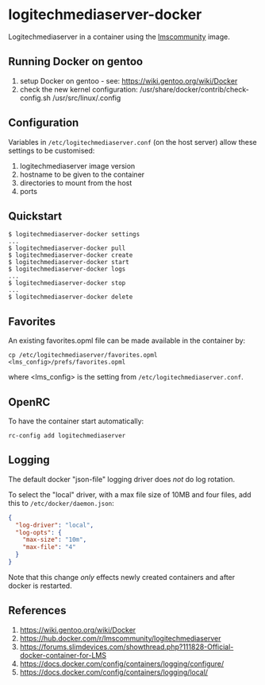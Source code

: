 # logitechmediaserver-docker

Logitechmediaserver in a container using the [lmscommunity](https://hub.docker.com/r/lmscommunity/logitechmediaserver)
image.

## Running Docker on gentoo

1. setup Docker on gentoo - see: https://wiki.gentoo.org/wiki/Docker
2. check the new kernel configuration: /usr/share/docker/contrib/check-config.sh /usr/src/linux/.config

## Configuration

Variables in `/etc/logitechmediaserver.conf` (on the host server) allow these settings to be customised:

1. logitechmediaserver image version
2. hostname to be given to the container
2. directories to mount from the host
3. ports

## Quickstart

```
$ logitechmediaserver-docker settings
...
$ logitechmediaserver-docker pull
$ logitechmediaserver-docker create
$ logitechmediaserver-docker start
$ logitechmediaserver-docker logs
...
$ logitechmediaserver-docker stop
...
$ logitechmediaserver-docker delete
```

## Favorites

An existing favorites.opml file can be made available in the container by:

```
cp /etc/logitechmediaserver/favorites.opml <lms_config>/prefs/favorites.opml
```

where <lms_config> is the setting from `/etc/logitechmediaserver.conf`.

## OpenRC

To have the container start automatically:

```
rc-config add logitechmediaserver
```

## Logging

The default docker "json-file" logging driver does *not* do log rotation.

To select the "local" driver, with a max file size of 10MB and four files, add this to `/etc/docker/daemon.json`:

```json
{
  "log-driver": "local",
  "log-opts": {
    "max-size": "10m",
    "max-file": "4"
  }
}
```

Note that this change *only* effects newly created containers and after docker is restarted.

## References

1. https://wiki.gentoo.org/wiki/Docker
2. https://hub.docker.com/r/lmscommunity/logitechmediaserver
3. https://forums.slimdevices.com/showthread.php?111828-Official-docker-container-for-LMS
4. https://docs.docker.com/config/containers/logging/configure/
5. https://docs.docker.com/config/containers/logging/local/
